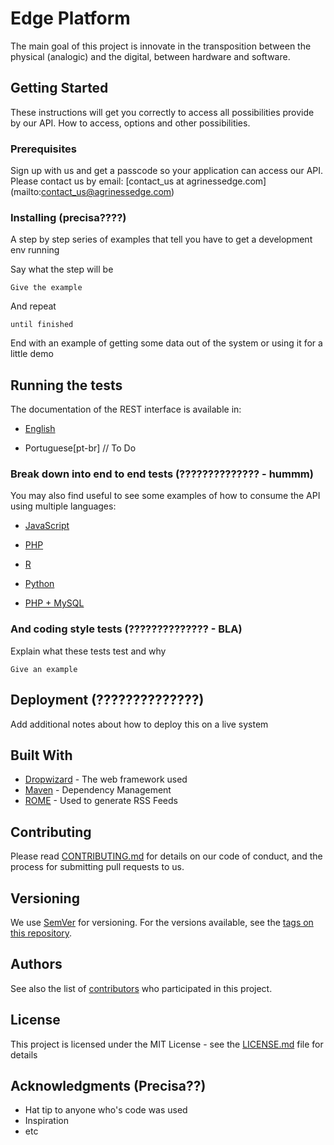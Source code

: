# Edge Platform

The main goal of this project is innovate in the transposition between the physical (analogic) and the digital, between hardware and software.

## Getting Started

These instructions will get you correctly to access all possibilities provide by our API. How to access, options and other possibilities.

### Prerequisites

Sign up with us and get a passcode so your application can access our API. Please contact us by email: [contact_us at agrinessedge.com] (mailto:contact_us@agrinessedge.com)


### Installing (precisa????)

A step by step series of examples that tell you have to get a development env running

Say what the step will be

```
Give the example
```

And repeat

```
until finished
```

End with an example of getting some data out of the system or using it for a little demo

## Running the tests

The documentation of the REST interface is available in: 

* [English](https://github.com/agrinessedge/portia-iot-api-docs/blob/master/docs/languages/en/index.md) 

* Portuguese[pt-br] // To Do

### Break down into end to end tests (?????????????? - hummm)

You may also find useful to see some examples of how to consume the API using multiple languages:

* [JavaScript](https://github.com/agrinessedge/portia-iot-api-docs/blob/master/examples/JavaScript.ipynb)

* [PHP](https://github.com/agrinessedge/portia-iot-api-docs/blob/master/examples/PHP.ipynb)

* [R](https://github.com/agrinessedge/portia-iot-api-docs/blob/master/examples/R.ipynb)

* [Python](https://github.com/agrinessedge/portia-iot-api-docs/blob/master/examples/Python.ipynb)

* [PHP + MySQL](https://github.com/agrinessedge/portia-iot-api-docs/blob/master/examples/PHP+MariaDB.ipynb)

### And coding style tests (?????????????? - BLA)

Explain what these tests test and why

```
Give an example
```

## Deployment (??????????????)

Add additional notes about how to deploy this on a live system

## Built With

* [Dropwizard](http://www.dropwizard.io/1.0.2/docs/) - The web framework used
* [Maven](https://maven.apache.org/) - Dependency Management
* [ROME](https://rometools.github.io/rome/) - Used to generate RSS Feeds

## Contributing

Please read [CONTRIBUTING.md](https://gist.github.com/PurpleBooth/b24679402957c63ec426) for details on our code of conduct, and the process for submitting pull requests to us.

## Versioning

We use [SemVer](http://semver.org/) for versioning. For the versions available, see the [tags on this repository](https://github.com/agrinessedge/portia-iot-api-docs/tags). 

## Authors

See also the list of [contributors](https://github.com/agrinessedge/portia-iot-api-docs/contributors) who participated in this project. 

## License

This project is licensed under the MIT License - see the [LICENSE.md](LICENSE.md) file for details

## Acknowledgments (Precisa??)

* Hat tip to anyone who's code was used
* Inspiration
* etc

